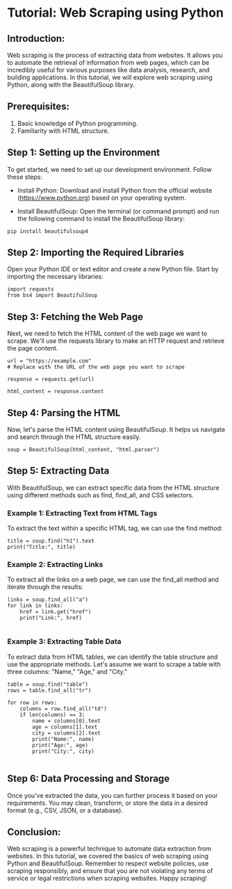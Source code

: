 # Tutorial: Web Scraping using Python

## Introduction:
Web scraping is the process of extracting data from websites. It allows you to automate the retrieval of information from web pages, which can be incredibly useful for various purposes like data analysis, research, and building applications. In this tutorial, we will explore web scraping using Python, along with the BeautifulSoup library.

## Prerequisites:

1. Basic knowledge of Python programming.
2. Familiarity with HTML structure.

## Step 1: Setting up the Environment

To get started, we need to set up our development environment. Follow these steps:

- Install Python: Download and install Python from the official website (https://www.python.org) based on your operating system.

- Install BeautifulSoup: Open the terminal (or command prompt) and run the following command to install the BeautifulSoup library:

```
pip install beautifulsoup4

``` 

## Step 2: Importing the Required Libraries

Open your Python IDE or text editor and create a new Python file. Start by importing the necessary libraries:


```
import requests
from bs4 import BeautifulSoup

```

## Step 3: Fetching the Web Page
Next, we need to fetch the HTML content of the web page we want to scrape. We'll use the requests library to make an HTTP request and retrieve the page content.

```
url = "https://example.com"  
# Replace with the URL of the web page you want to scrape

response = requests.get(url)

html_content = response.content

```

## Step 4: Parsing the HTML
Now, let's parse the HTML content using BeautifulSoup. It helps us navigate and search through the HTML structure easily.

```
soup = BeautifulSoup(html_content, "html.parser")

```

## Step 5: Extracting Data
With BeautifulSoup, we can extract specific data from the HTML structure using different methods such as find, find_all, and CSS selectors.

### Example 1: Extracting Text from HTML Tags
To extract the text within a specific HTML tag, we can use the find method:

```
title = soup.find("h1").text
print("Title:", title)

```

### Example 2: Extracting Links
To extract all the links on a web page, we can use the find_all method and iterate through the results:


```
links = soup.find_all("a")
for link in links:
    href = link.get("href")
    print("Link:", href)
 
 ```
 
### Example 3: Extracting Table Data
To extract data from HTML tables, we can identify the table structure and use the appropriate methods. Let's assume we want to scrape a table with three columns: "Name," "Age," and "City."


```
table = soup.find("table")
rows = table.find_all("tr")

for row in rows:
    columns = row.find_all("td")
    if len(columns) == 3:
        name = columns[0].text
        age = columns[1].text
        city = columns[2].text
        print("Name:", name)
        print("Age:", age)
        print("City:", city)
 
 ```
 
## Step 6: Data Processing and Storage
Once you've extracted the data, you can further process it based on your requirements. You may clean, transform, or store the data in a desired format (e.g., CSV, JSON, or a database).

## Conclusion:
Web scraping is a powerful technique to automate data extraction from websites. In this tutorial, we covered the basics of web scraping using Python and BeautifulSoup. Remember to respect website policies, use scraping responsibly, and ensure that you are not violating any terms of service or legal restrictions when scraping websites. Happy scraping!





